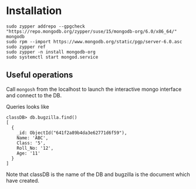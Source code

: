 # Installation

```
sudo zypper addrepo --gpgcheck "https://repo.mongodb.org/zypper/suse/15/mongodb-org/6.0/x86_64/" mongodb
sudo rpm --import https://www.mongodb.org/static/pgp/server-6.0.asc
sudo zypper ref
sudo zypper -n install mongodb-org
sudo systemctl start mongod.service
```

## Useful operations

Call `mongosh` from the localhost to launch the interactive mongo interface and connect to the DB.

Queries looks like

```
classDB> db.bugzilla.find()
[
  {
    _id: ObjectId("641f2a89b4da3e62771d6f59"),
    Name: 'ABC',
    Class: '5',
    Roll_No: '12',
    Age: '11'
  }
]
```

Note that classDB is the name of the DB and bugzilla is the document which have created.

